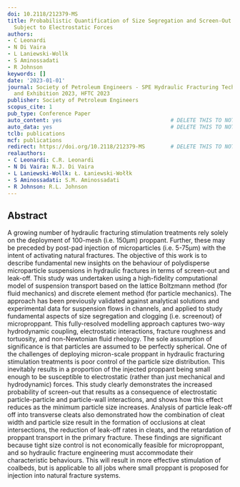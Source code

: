 ```yaml
---
doi: 10.2118/212379-MS
title: Probabilistic Quantification of Size Segregation and Screen-Out of Microparticles
  Subject to Electrostatic Forces
authors:
- C Leonardi
- N Di Vaira
- L Laniewski-Wollk
- S Aminossadati
- R Johnson
keywords: []
date: '2023-01-01'
journal: Society of Petroleum Engineers - SPE Hydraulic Fracturing Technology Conference
  and Exhibition 2023, HFTC 2023
publisher: Society of Petroleum Engineers
scopus_cite: 1
pub_type: Conference Paper
auto_content: yes                                  # DELETE THIS TO NOT AUTO GENERATE CONTENT
auto_data: yes                                     # DELETE THIS TO NOT AUTO GENERATE METADATA
tclb: publications
mcf: publications
redirect: https://doi.org/10.2118/212379-MS        # DELETE THIS TO NOT REDIRECT
realauthors:
- C Leonardi: C.R. Leonardi
- N Di Vaira: N.J. Di Vaira
- L Laniewski-Wollk: Ł. Łaniewski-Wołłk
- S Aminossadati: S.M. Aminossadati
- R Johnson: R.L. Johnson
---
```



## Abstract
A growing number of hydraulic fracturing stimulation treatments rely solely on the deployment of 100-mesh (i.e. 150μm) proppant. Further, these may be preceded by post-pad injection of microparticles (i.e. 5-75μm) with the intent of activating natural fractures. The objective of this work is to describe fundamental new insights on the behaviour of polydisperse microparticle suspensions in hydraulic fractures in terms of screen-out and leak-off. This study was undertaken using a high-fidelity computational model of suspension transport based on the lattice Boltzmann method (for fluid mechanics) and discrete element method (for particle mechanics). The approach has been previously validated against analytical solutions and experimental data for suspension flows in channels, and applied to study fundamental aspects of size segregation and clogging (i.e. screenout) of microproppant. This fully-resolved modelling approach captures two-way hydrodynamic coupling, electrostatic interactions, fracture roughness and tortuosity, and non-Newtonian fluid rheology. The sole assumption of significance is that particles are assumed to be perfectly spherical. One of the challenges of deploying micron-scale proppant in hydraulic fracturing stimulation treatments is poor control of the particle size distribution. This inevitably results in a proportion of the injected proppant being small enough to be susceptible to electrostatic (rather than just mechanical and hydrodynamic) forces. This study clearly demonstrates the increased probability of screen-out that results as a consequence of electrostatic particle-particle and particle-wall interactions, and shows how this effect reduces as the minimum particle size increases. Analysis of particle leak-off off into transverse cleats also demonstrated how the combination of cleat width and particle size result in the formation of occlusions at cleat intersections, the reduction of leak-off rates in cleats, and the retardation of proppant transport in the primary fracture. These findings are significant because tight size control is not economically feasible for microproppant, and so hydraulic fracture engineering must accommodate their characteristic behaviours. This will result in more effective stimulation of coalbeds, but is applicable to all jobs where small proppant is proposed for injection into natural fracture systems.
